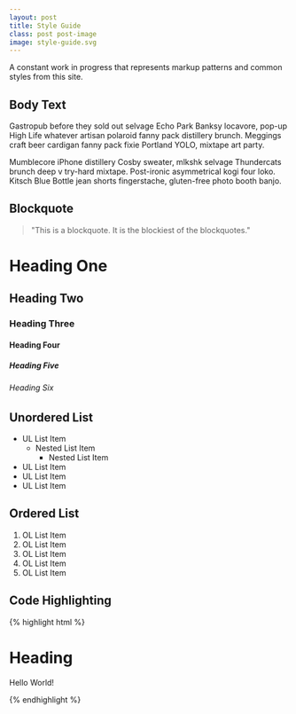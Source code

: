 ```yaml
---
layout: post
title: Style Guide
class: post post-image
image: style-guide.svg
---
```


A constant work in progress that represents markup patterns and common styles from this site.


<h2 class="h3">Body Text</h2>

Gastropub before they sold out selvage Echo Park Banksy locavore, pop-up High Life whatever artisan polaroid fanny pack distillery brunch. Meggings craft beer cardigan fanny pack fixie Portland YOLO, mixtape art party.

Mumblecore iPhone distillery Cosby sweater, mlkshk selvage Thundercats brunch deep v try-hard mixtape. Post-ironic asymmetrical kogi four loko. Kitsch Blue Bottle jean shorts fingerstache, gluten-free photo booth banjo.


<h2 class="h3">Blockquote</h2>

> "This is a blockquote. It is the blockiest of the blockquotes."


# Heading One
## Heading Two
### Heading Three
#### Heading Four
##### Heading Five
###### Heading Six


<h2 class="h3">Unordered List</h2>

* UL List Item
	* Nested List Item
		* Nested List Item
* UL List Item
* UL List Item
* UL List Item


<h2 class="h3">Ordered List</h2>

1. OL List Item
2. OL List Item
3. OL List Item
4. OL List Item
5. OL List Item


<h2 class="h3">Code Highlighting</h2>

{% highlight html %}
<div class="example">
	<h1>Heading</h1> 
	<div class="example-sub">
		<p>Hello World!</p>
	</div>
</div>
{% endhighlight %} 

